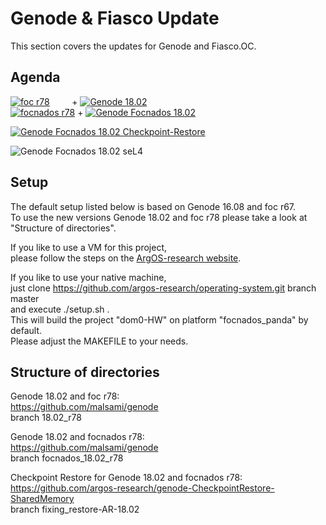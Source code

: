 # Genode & Fiasco Update

This section covers the updates for Genode and Fiasco.OC. 

## Agenda

<a href="https://github.com/malsami/foc/tree/r78"><img
		alt="foc r78"
		src="https://img.shields.io/badge/foc%20r78-done-brightgreen.svg?style=flat-square"></a> &nbsp;&nbsp;&nbsp;&nbsp;&nbsp;&nbsp;&nbsp;&nbsp;+
<a href="https://github.com/malsami/genode/tree/18.02_r78"><img
		alt="Genode 18.02"
		src="https://img.shields.io/badge/Genode%2018.02-done-brightgreen.svg?style=flat-square"></a>
<br>
<a href="https://github.com/malsami/foc/tree/focnados_r78"><img
		alt="focnados r78"
		src="https://img.shields.io/badge/focnados%20r78-done-brightgreen.svg?style=flat-square"></a> +
<a href="https://github.com/malsami/genode/tree/focnados_18.02_r78"><img
		alt="Genode Focnados 18.02"
		src="https://img.shields.io/badge/Genode%20Focnados%2018.02-done-brightgreen.svg?style=flat-square"></a>

<a href="https://github.com/argos-research/genode-CheckpointRestore-SharedMemory.git"><img
		alt="Genode Focnados 18.02 Checkpoint-Restore"
		src="https://img.shields.io/badge/Genode%2018.02%20Focnados%20r78%20Checkpoint%20Restore-incomplete%20/%20work%20in%20progress-orange.svg?style=flat-square"></a>

<img alt="Genode Focnados 18.02 seL4"
		src="https://img.shields.io/badge/Genode%2018.02%20seL4-future%20work-red.svg?style=flat-square"></a>


## Setup 
The default setup listed below is based on Genode 16.08 and foc r67.<br />
To use the new versions Genode 18.02 and foc r78 please take a look at "Structure of directories".

If you like to use a VM for this project,<br />
please follow the steps on the [ArgOS-research website](https://argos-research.github.io/documentation/install.html).

If you like to use your native machine,<br />
just clone https://github.com/argos-research/operating-system.git branch master<br />
and execute ./setup.sh .<br />
This will build the project "dom0-HW" on platform "focnados_panda" by default.<br />
Please adjust the MAKEFILE to your needs.

## Structure of directories
Genode 18.02 and foc r78:<br />
https://github.com/malsami/genode<br />
branch 18.02_r78

Genode 18.02 and focnados r78:<br />
https://github.com/malsami/genode<br />
branch focnados_18.02_r78

Checkpoint Restore for Genode 18.02 and focnados r78:<br />
https://github.com/argos-research/genode-CheckpointRestore-SharedMemory<br />
branch fixing_restore-AR-18.02
